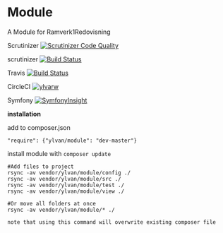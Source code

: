 Module
============================

A Module for Ramverk1Redovisning

Scrutinizer
[![Scrutinizer Code Quality](https://scrutinizer-ci.com/g/ylvarw/module/badges/quality-score.png?b=master)](https://scrutinizer-ci.com/g/ylvarw/module/?branch=master)

scrutinizer
[![Build Status](https://scrutinizer-ci.com/g/ylvarw/module/badges/build.png?b=master)](https://scrutinizer-ci.com/g/ylvarw/module/build-status/master)

Travis
[![Build Status](https://travis-ci.org/ylvarw/module.svg?branch=master)](https://travis-ci.org/ylvarw/module)

CircleCI
[![ylvarw](https://circleci.com/gh/ylvarw/module.svg?style=svg)](https://app.circleci.com/pipelines/github/ylvarw/module?branch=main)

Symfony
[![SymfonyInsight](https://insight.symfony.com/projects/6cafa987-3ae6-4f3c-b535-e9b641680a6d/mini.svg)](https://insight.symfony.com/projects/6cafa987-3ae6-4f3c-b535-e9b641680a6d)

__installation__

add to composer.json

```
"require": {"ylvan/module": "dev-master"}
```


install module with `composer update`

```
#Add files to project
rsync -av vendor/ylvan/module/config ./
rsync -av vendor/ylvan/module/src ./
rsync -av vendor/ylvan/module/test ./
rsync -av vendor/ylvan/module/view ./
```

```
#Or move all folders at once
rsync -av vendor/ylvan/module/* ./

note that using this command will overwrite existing composer file

```
